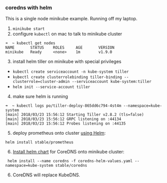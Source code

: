 ### coredns with helm

This is a single node minikube example. Running off my laptop.


1. `minikube start`
2. configure `kubectl` on mac to talk to minikube cluster

```
➜  ~ kubectl get nodes
NAME       STATUS    ROLES     AGE       VERSION
minikube   Ready     <none>    1m        v1.9.0
```


3. install helm tiller on minikube with special privileges

- `kubectl create serviceaccount -n kube-system tiller`
- `kubectl create clusterrolebinding tiller-binding --clusterrole=cluster-admin --serviceaccount kube-system:tiller`
- `helm init --service-account tiller`

4. make sure helm is running

```
➜  ~ kubectl logs po/tiller-deploy-865dd6c794-4st4m --namespace=kube-system
[main] 2018/03/23 15:56:12 Starting Tiller v2.8.2 (tls=false)
[main] 2018/03/23 15:56:12 GRPC listening on :44134
[main] 2018/03/23 15:56:12 Probes listening on :44135
```


5. deploy prometheus onto cluster [using Helm](https://github.com/kubernetes/charts/tree/master/stable/prometheus):

```
helm install stable/prometheus
```

6. [Install helm chart](https://github.com/kubernetes/charts/tree/master/stable/coredns) for CoreDNS onto minikube cluster:
```
 helm install --name coredns -f coredns-helm-values.yaml --namespace=kube-system stable/coredns
```

6. CoreDNS will replace KubeDNS.
